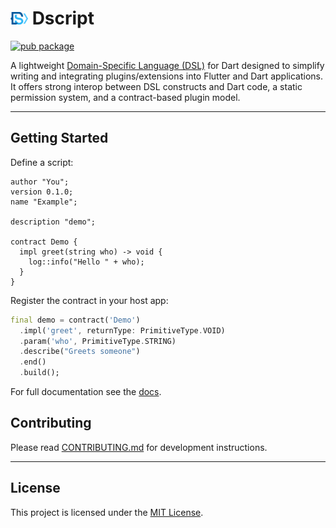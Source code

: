 # <img src="https://raw.githubusercontent.com/mcquenji/dscript/refs/heads/main/icon.svg" alt="Dscript" width="28"/> Dscript

[![pub package](https://img.shields.io/pub/v/dscript.svg)](https://pub.dev/packages/dscript)

A lightweight [Domain-Specific Language (DSL)](https://en.wikipedia.org/wiki/Domain-specific_language) for Dart designed to simplify writing and integrating plugins/extensions into Flutter and Dart applications. It offers strong interop between DSL constructs and Dart code, a static permission system, and a contract-based plugin model.

---

## Getting Started

Define a script:

```dscript
author "You";
version 0.1.0;
name "Example";

description "demo";

contract Demo {
  impl greet(string who) -> void {
    log::info("Hello " + who);
  }
}
```

Register the contract in your host app:

```dart
final demo = contract('Demo')
  .impl('greet', returnType: PrimitiveType.VOID)
  .param('who', PrimitiveType.STRING)
  .describe("Greets someone")
  .end()
  .build();
```

For full documentation see the [docs](https://mcquenji.github.io/dscript).

## Contributing

Please read [CONTRIBUTING.md](CONTRIBUTING.md) for development instructions.

---

## License

This project is licensed under the [MIT License](LICENSE).
